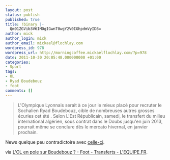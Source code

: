 ```yaml
---
layout: post
status: publish
published: true
title: !binary |-
  Qm91ZGVib3V6IMOgIGwnT0wgY2V0IGhpdmVyID8=
author: mick
author_login: mick
author_email: mickael@flochlay.com
wordpress_id: 978
wordpress_url: http://morningcoffee.mickaelflochlay.com/?p=978
date: 2011-10-30 20:05:48.000000000 +01:00
categories:
- Sport
tags:
- OL
- Ryad Boudebouz
- foot
comments: []
---
```

<blockquote>L'Olympique Lyonnais serait à ce jour le mieux placé pour recruter le Sochalien Ryad Boudebouz, cible de nombreuses autres grosses écuries cet été . Selon L'Est Républicain, samedi, le transfert du milieu international algérien, sous contrat dans le Doubs jusqu'en juin 2013, pourrait même se conclure dès le mercato hivernal, en janvier prochain.</blockquote>
News quelque peu contradictoire avec <a title="Aulas et l’OL doivent vendre des joueurs" href="http://morningcoffee.mickaelflochlay.com/933/aulas-et-lol-doivent-vendre-des-joueurs">celle-ci</a>.

via <a href="http://www.lequipe.fr/Football/breves2011/20111029_101242_l-ol-en-pole-sur-boudebouz.html">L'OL en pole sur Boudebouz ? - Foot - Transferts - L'EQUIPE.FR</a>.
